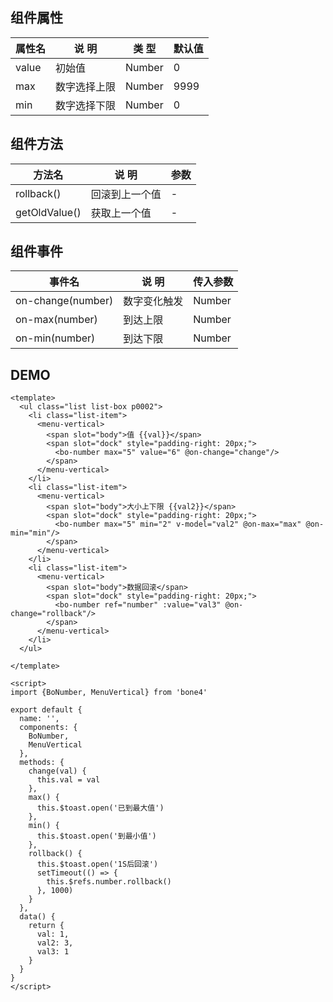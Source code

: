## 组件属性

| 属性名      | 说 明         | 类 型 |默认值  |
| ------------- |-----------|------| -----|
| value | 初始值 | Number | 0 |
| max | 数字选择上限 | Number | 9999 |
| min | 数字选择下限 | Number | 0 |


## 组件方法

| 方法名 | 说 明 | 参数 |
|-------|-------| --|
| rollback() | 回滚到上一个值 | - |
| getOldValue() | 获取上一个值 | - |

## 组件事件

| 事件名 | 说 明 | 传入参数 |
|-------|----------|----|
| on-change(number) | 数字变化触发 | Number |
| on-max(number) | 到达上限 | Number |
| on-min(number) | 到达下限 | Number |

## DEMO
```
<template>
  <ul class="list list-box p0002">
    <li class="list-item">
      <menu-vertical>
        <span slot="body">值 {{val}}</span>
        <span slot="dock" style="padding-right: 20px;">
          <bo-number max="5" value="6" @on-change="change"/>
        </span>
      </menu-vertical>
    </li>
    <li class="list-item">
      <menu-vertical>
        <span slot="body">大小上下限 {{val2}}</span>
        <span slot="dock" style="padding-right: 20px;">
          <bo-number max="5" min="2" v-model="val2" @on-max="max" @on-min="min"/>
        </span>
      </menu-vertical>
    </li>
    <li class="list-item">
      <menu-vertical>
        <span slot="body">数据回滚</span>
        <span slot="dock" style="padding-right: 20px;">
          <bo-number ref="number" :value="val3" @on-change="rollback"/>
        </span>
      </menu-vertical>
    </li>
  </ul>

</template>

<script>
import {BoNumber, MenuVertical} from 'bone4'

export default {
  name: '',
  components: {
    BoNumber,
    MenuVertical
  },
  methods: {
    change(val) {
      this.val = val
    },
    max() {
      this.$toast.open('已到最大值')
    },
    min() {
      this.$toast.open('到最小值')
    },
    rollback() {
      this.$toast.open('1S后回滚')
      setTimeout(() => {
        this.$refs.number.rollback()
      }, 1000)
    }
  },
  data() {
    return {
      val: 1,
      val2: 3,
      val3: 1
    }
  }
}
</script>

```
